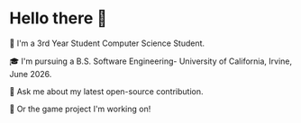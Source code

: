 # Hello there 👋
🌱 I'm a 3rd Year Student Computer Science Student. 

🎓 I'm pursuing a B.S. Software Engineering- University of California, Irvine, June 2026. 

📜 Ask me about my latest open-source contribution. 

:space_invader: Or the game project I'm working on! 


<!--
**TedmanNguyen/TedmanNguyen** is a ✨ _special_ ✨ repository because its `README.md` (this file) appears on your GitHub profile.

Here are some ideas to get you started:

- 🔭 I’m currently working on ...
- 🌱 I’m currently learning ...
- 👯 I’m looking to collaborate on ...
- 🤔 I’m looking for help with ...
- 💬 Ask me about ...
- 📫 How to reach me: ...

- ⚡ Fun fact: ...
-->
